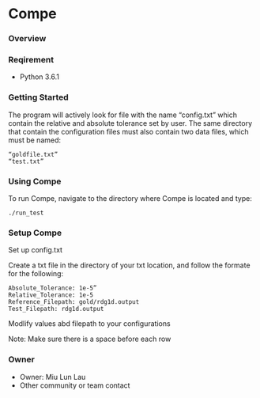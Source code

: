 # Compe #

### Overview ###

### Reqirement ###
* Python 3.6.1 

### Getting Started ###
The program will actively look for file with the name “config.txt” which contain the relative and absolute tolerance set by user.  The same directory that contain the configuration files must also contain two data files, which must be named:

	“goldfile.txt”
	“test.txt”

### Using Compe ###
To run Compe, navigate to the directory where Compe is located and type:

    ./run_test


### Setup Compe ###
Set up config.txt

Create a txt file in the directory of your txt location, and follow the formate for the following:

```
Absolute_Tolerance: 1e-5”
Relative_Tolerance: 1e-5
Reference_Filepath: gold/rdg1d.output
Test_Filepath: rdg1d.output
```

Modlify values abd filepath to your configurations

Note: Make sure there is a space before each row
 
### Owner ###
* Owner: Miu Lun Lau
* Other community or team contact